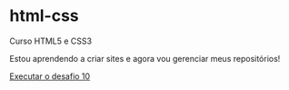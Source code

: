 # html-css
 Curso HTML5 e CSS3

Estou aprendendo a criar sites e agora vou gerenciar meus repositórios! 

<a href="https://andrebritovita.github.io/html-css/desafios\d010as/android.html">Executar o desafio 10</a>